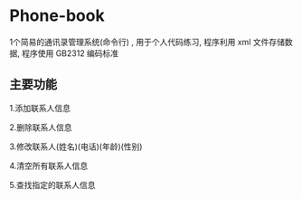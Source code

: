 # Phone-book
1个简易的通讯录管理系统(命令行) , 用于个人代码练习, 程序利用 xml 文件存储数据, 程序使用 GB2312 编码标准

## 主要功能

1.添加联系人信息

2.删除联系人信息

3.修改联系人(姓名)(电话)(年龄)(性别)

4.清空所有联系人信息

5.查找指定的联系人信息
